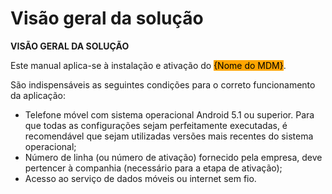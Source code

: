 # Visão geral da solução

**VISÃO GERAL DA SOLUÇÃO**

Este manual aplica-se à instalação e ativação do <mark style="background-color:orange;">{Nome do MDM}</mark>.&#x20;

São indispensáveis as seguintes condições para o correto funcionamento da aplicação:

* Telefone móvel com sistema operacional Android 5.1 ou superior. Para que todas as configurações sejam perfeitamente executadas, é recomendável que sejam utilizadas versões mais recentes do sistema operacional;
* Número de linha (ou número de ativação) fornecido pela empresa, deve pertencer à companhia (necessário para a etapa de ativação);
* Acesso ao serviço de dados móveis ou internet sem fio.
